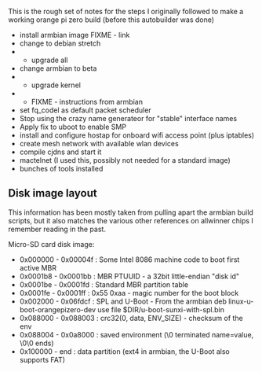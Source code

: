 This is the rough set of notes for the steps I originally followed to make
a working orange pi zero build (before this autobuilder was done)

* install armbian image
    FIXME - link
* change to debian stretch
* * upgrade all
* change armbian to beta
* * upgrade kernel
* * FIXME - instructions from armbian
* set fq_codel as default packet scheduler
* Stop using the crazy name generateor for "stable" interface names
* Apply fix to uboot to enable SMP
* install and configure hostap for onboard wifi access point (plus iptables)
* create mesh network with available wlan devices
* compile cjdns and start it
* mactelnet (I used this, possibly not needed for a standard image)
* bunches of tools installed

Disk image layout
-----------------

This information has been mostly taken from pulling apart the armbian build
scripts, but it also matches the various other references on allwinner chips
I remember reading in the past.

Micro-SD card disk image:
* 0x000000 - 0x00004f : Some Intel 8086 machine code to boot first active MBR
* 0x0001b8 - 0x0001bb : MBR PTUUID - a 32bit little-endian "disk id"
* 0x0001be - 0x0001fd : Standard MBR partition table
* 0x0001fe - 0x0001ff : 0x55 0xaa - magic number for the boot block
* 0x002000 - 0x06fdcf : SPL and U-Boot  - From the armbian deb linux-u-boot-orangepizero-dev use file $DIR/u-boot-sunxi-with-spl.bin
* 0x088000 - 0x088003 : crc32(0, data, ENV_SIZE) - checksum of the env
* 0x088004 - 0x0a8000 : saved environment (\0 terminated name=value, \0\0 ends)
* 0x100000 - end      : data partition (ext4 in armbian, the U-Boot also supports FAT)

